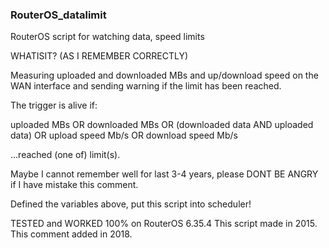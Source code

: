 ### RouterOS_datalimit

RouterOS script for watching data, speed limits

WHATISIT? (AS I REMEMBER CORRECTLY) 

Measuring uploaded and downloaded MBs and up/download speed on the WAN interface and sending warning if the limit has been reached.

The trigger is alive if:

uploaded MBs OR downloaded MBs
OR
(downloaded data AND uploaded data)
OR
upload speed Mb/s OR download speed Mb/s

...reached (one of) limit(s).

Maybe I cannot remember well for last 3-4 years, please DONT BE ANGRY if I have mistake this comment.

Defined the variables above, put this script into scheduler!

TESTED and WORKED 100% on RouterOS 6.35.4
This script made in 2015.
This comment added in 2018.
